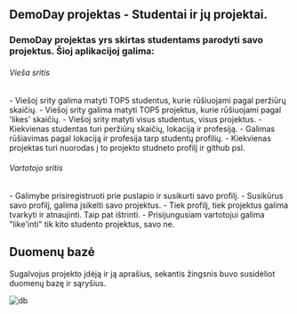 

## DemoDay projektas - Studentai ir jų projektai.

<h3>DemoDay projektas yrs skirtas studentams parodyti savo projektus. Šioj aplikacijoj galima:</h3>

<h6>Vieša sritis</h6>
- Viešoj srity galima matyti TOP5 studentus, kurie rūšiuojami pagal peržiūrų skaičių.
- Viešoj srity galima matyti TOP5 projektus, kurie rūšiuojami pagal 'likes' skaičių.
- Viešoj srity matyti visus studentus, visus projektus.
- Kiekvienas studentas turi peržiūrų skaičių, lokaciją ir profesiją.
- Galimas rūšiavimas pagal lokaciją ir profesija tarp studentų profilių.
- Kiekvienas projektas turi nuorodas į to projekto studneto profilį ir github psl.

<h6>Vartotojo sritis</h6>
- Galimybe prisiregistruoti prie puslapio ir susikurti savo profilį.
- Susikūrus savo profilį, galima įsikelti savo projektus.
- Tiek profilį, tiek projektus galima tvarkyti ir atnaujinti. Taip pat ištrinti.
- Prisijungusiam vartotojui galima "like'inti" tik kito studento projektus, savo ne.



## Duomenų bazė

Sugalvojus projekto įdėją ir ją aprašius, sekantis žingsnis buvo susidėliot duomenų bazę ir sąryšius.

![db](https://github.com/Ksavera/DemoDayProject/assets/99336407/5240e70c-4076-4e53-bb57-f458ec13a88c)

